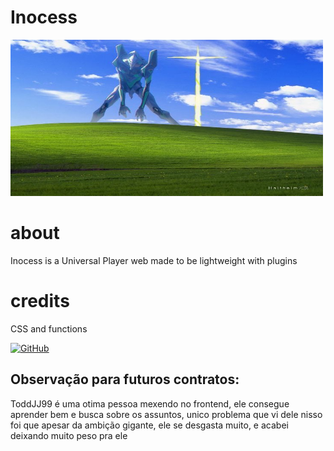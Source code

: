 # Inocess
<img src="https://github.com/Jox0101011/player-inocess/blob/main/img/banner.png" width="500" height="250" alt="Inocess">

# about
<p> Inocess is a Universal Player web made to be lightweight with plugins </p>

# credits
<p> CSS and functions </p>

[![GitHub](https://img.shields.io/badge/GitHub-ToddJJ99-000?style=for-the-badge&logo=github)](https://github.com/ToddJJ99)

## Observação para futuros contratos: 

<p> ToddJJ99 é uma otima pessoa mexendo no frontend, ele consegue aprender bem e busca sobre os assuntos, unico problema que vi dele nisso foi que apesar da ambição gigante, ele se desgasta muito, e acabei deixando muito peso pra ele </p>
